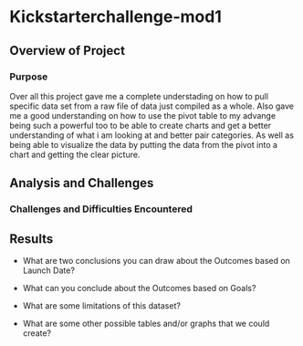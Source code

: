 # Kickstarterchallenge-mod1
## Overview of Project

### Purpose
Over all this project gave me a complete understading on how to pull specific data set from a raw file of data just compiled as a whole. Also gave me a good understanding on how to use the pivot table to my advange being such a powerful too to be able to create charts and get a better understanding of what i am looking at and better pair categories. As well as being able to visualize the data by putting the data from the pivot into a chart and getting the clear picture.
## Analysis and Challenges

### Challenges and Difficulties Encountered

## Results

- What are two conclusions you can draw about the Outcomes based on Launch Date?

- What can you conclude about the Outcomes based on Goals?

- What are some limitations of this dataset?

- What are some other possible tables and/or graphs that we could create?
